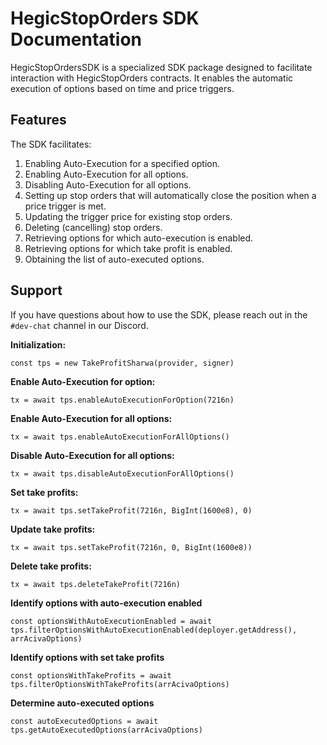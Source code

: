# HegicStopOrders SDK Documentation

HegicStopOrdersSDK is a specialized SDK package designed to facilitate interaction with HegicStopOrders contracts. It enables the automatic execution of options based on time and price triggers.

## Features

The SDK facilitates:

1. Enabling Auto-Execution for a specified option.
2. Enabling Auto-Execution for all options.
3. Disabling Auto-Execution for all options.
4. Setting up stop orders that will automatically close the position when a price trigger is met.
5. Updating the trigger price for existing stop orders.
6. Deleting (cancelling) stop orders.
7. Retrieving options for which auto-execution is enabled.
8. Retrieving options for which take profit is enabled.
9. Obtaining the list of auto-executed options.

## Support

If you have questions about how to use the SDK, please reach out in the `#dev-chat` channel in our Discord.

**Initialization:**

``` const tps = new TakeProfitSharwa(provider, signer) ```

**Enable Auto-Execution for option:**

``` tx = await tps.enableAutoExecutionForOption(7216n) ```

**Enable Auto-Execution for all options:**

``` tx = await tps.enableAutoExecutionForAllOptions() ```

**Disable Auto-Execution for all options:**

``` tx = await tps.disableAutoExecutionForAllOptions() ```

**Set take profits:**

``` tx = await tps.setTakeProfit(7216n, BigInt(1600e8), 0) ```

**Update take profits:**

``` tx = await tps.setTakeProfit(7216n, 0, BigInt(1600e8)) ```

**Delete take profits:**

``` tx = await tps.deleteTakeProfit(7216n) ```

**Identify options with auto-execution enabled**

```const optionsWithAutoExecutionEnabled = await tps.filterOptionsWithAutoExecutionEnabled(deployer.getAddress(), arrAcivaOptions)```

**Identify options with set take profits**

```const optionsWithTakeProfits = await tps.filterOptionsWithTakeProfits(arrAcivaOptions)```

**Determine auto-executed options**

```const autoExecutedOptions = await tps.getAutoExecutedOptions(arrAcivaOptions)```